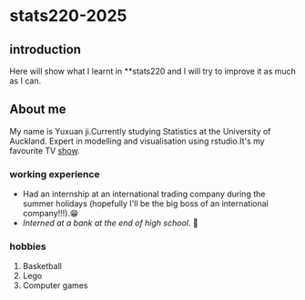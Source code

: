 # stats220-2025

## introduction
Here will show what I learnt in **stats220 and I will try to improve it as much as I can.

## About me
My name is Yuxuan ji.Currently studying Statistics at the University of Auckland. Expert in modelling and visualisation using rstudio.It's my favourite TV [show](https://www.youtube.com/@KeepRunningChina).


### working experience
- Had an internship at an international trading company during the summer holidays (hopefully I'll be the big boss of an international company!!!).😁
- *Interned at a bank at the end of high school*. 🏫

### hobbies

1. Basketball 
2. Lego 
3. Computer games
